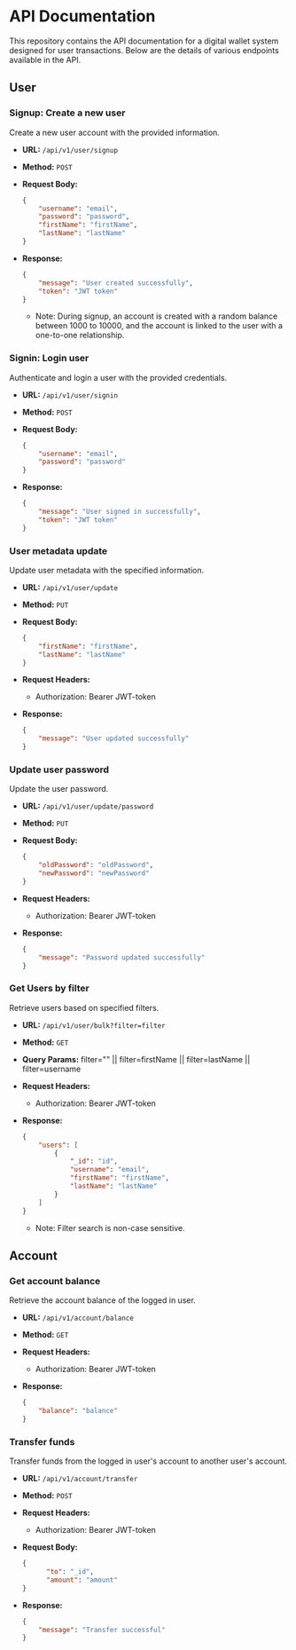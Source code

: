 # API Documentation

This repository contains the API documentation for a digital wallet system designed for user transactions. Below are the details of various endpoints available in the API.

## User

### Signup: Create a new user

Create a new user account with the provided information.

- **URL:** `/api/v1/user/signup`
- **Method:** `POST`
- **Request Body:**
  
  ```json
  {
      "username": "email",
      "password": "password",
      "firstName": "firstName",
      "lastName": "lastName"
  }
  ```

- **Response:**

  ```json
  {
      "message": "User created successfully",
      "token": "JWT token"
  }
  ```

  - Note: During signup, an account is created with a random balance between 1000 to 10000, and the account is linked to the user with a one-to-one relationship.

### Signin: Login user

Authenticate and login a user with the provided credentials.

- **URL:** `/api/v1/user/signin`
- **Method:** `POST`
- **Request Body:**

  ```json
  {
      "username": "email",
      "password": "password"
  }
  ```

- **Response:**

  ```json
  {
      "message": "User signed in successfully",
      "token": "JWT token"
  }
  ```

### User metadata update

Update user metadata with the specified information.

- **URL:** `/api/v1/user/update`
- **Method:** `PUT`
- **Request Body:**

  ```json
  {
      "firstName": "firstName",
      "lastName": "lastName"
  }
  ```

- **Request Headers:**

  - Authorization: Bearer JWT-token

- **Response:**

  ```json
  {
      "message": "User updated successfully"
  }
  ```

### Update user password

Update the user password.

- **URL:** `/api/v1/user/update/password`
- **Method:** `PUT`
- **Request Body:**

  ```json
  {
      "oldPassword": "oldPassword",
      "newPassword": "newPassword"
  }
  ```

- **Request Headers:**

  - Authorization: Bearer JWT-token

- **Response:**

  ```json
  {
      "message": "Password updated successfully"
  }
  ```

### Get Users by filter

Retrieve users based on specified filters.

- **URL:** `/api/v1/user/bulk?filter=filter`
- **Method:** `GET`
- **Query Params:** filter="" || filter=firstName || filter=lastName || filter=username

- **Request Headers:**

  - Authorization: Bearer JWT-token

- **Response:**

  ```json
  {
      "users": [
          {
              "_id": "id",
              "username": "email",
              "firstName": "firstName",
              "lastName": "lastName"
          }
      ]
  }
  ```

  - Note: Filter search is non-case sensitive.

## Account

### Get account balance

Retrieve the account balance of the logged in user.

- **URL:** `/api/v1/account/balance`
- **Method:** `GET`

- **Request Headers:**

  - Authorization: Bearer JWT-token

- **Response:**

  ```json
  {
      "balance": "balance"
  }
  ```

### Transfer funds

Transfer funds from the logged in user's account to another user's account.

- **URL:** `/api/v1/account/transfer`
- **Method:** `POST`

- **Request Headers:**

  - Authorization: Bearer JWT-token

- **Request Body:**

  ```json
  {
        "to": "_id",
        "amount": "amount"
  }
  ```

- **Response:**

  ```json
  {
      "message": "Transfer successful"
  }
  ```